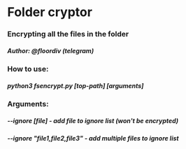 # Folder cryptor
### Encrypting all the files in the folder
##### Author: @floordiv (telegram)

### How to use:
##### python3 fsencrypt.py [top-path] [arguments]
### Arguments:
##### --ignore [file] - add file to ignore list (won't be encrypted)
##### --ignore "file1,file2,file3" - add multiple files to ignore list
